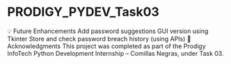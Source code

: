 # PRODIGY_PYDEV_Task03
💡 Future Enhancements Add password suggestions  GUI version using Tkinter  Store and check password breach history (using APIs)  🙌 Acknowledgments This project was completed as part of the Prodigy InfoTech Python Development Internship – Comillas Negras, under Task 03.
